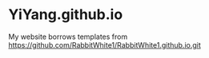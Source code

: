 # YiYang.github.io
My website borrows templates from https://github.com/RabbitWhite1/RabbitWhite1.github.io.git
